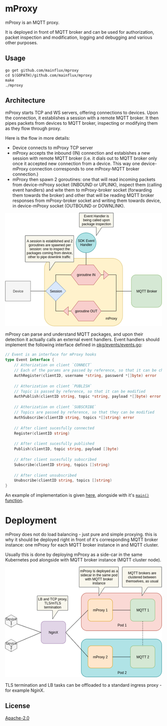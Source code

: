 # mProxy
mProxy is an MQTT proxy.

It is deployed in front of MQTT broker and can be used for authorization, packet inspection and modification,
logging and debugging and various other purposes.

## Usage
```
go get github.com/mainflux/mproxy
cd $(GOPATH)/github.com/mainflux/mproxy
make
./mproxy
```

## Architecture
mProxy starts TCP and WS servers, offering connections to devices. Upon the connection, it establishes a session with a remote MQTT broker.
It then pipes packets from devices to MQTT broker, inspecting or modifying them as they flow through proxy.

Here is the flow in more details:
- Device connects to mProxy TCP server
- mProxy accepts the inbound (IN) connection and estabishes a new session with remote MQTT broker
(i.e. it dials out to MQTT broker only once it accepted new connection from a device.
This way one device-mProxy connection corresponds to one mProxy-MQTT broker connection.)
- mProxy then spawn 2 goroutines: one that will read incoming packets from device-mProxy socket (INBOUND or UPLINK),
inspect them (calling event handlers) and wite them to mProxy-broker socket (forwarding them towards the broker)
and other that will be reading MQTT broker responses from mProxy-broker socket and writing them towards device,
in device-mProxy socket (OUTBOUND or DOWNLINK).

![mProxy](docs/img/mproxy.png)

mProxy can parse and understand MQTT packages, and upon their detection it actually calls an external event handlers.
Event handlers should implement the following interface defined in [pkg/events/events.go](pkg/events/events.go):

```go
// Event is an interface for mProxy hooks
type Event interface {
	// Athorization on client `CONNECT`
	// Each of the params are passed by reference, so that it can be changed
	AuthRegister(clientID, username *string, password *[]byte) error

	// Athorization on client `PUBLISH`
	// Topic is passed by reference, so that it can be modified
	AuthPublish(clientID string, topic *string, payload *[]byte) error

	// Athorization on client `SUBSCRIBE`
	// Topics are passed by reference, so that they can be modified
	AuthSubscribe(clientID string, topics *[]string) error

	// After client sucesfully connected
	Register(clientID string)

	// After client sucesfully published
	Publish(clientID, topic string, payload []byte)

	// After client sucesfully subscribed
	Subscribe(clientID string, topics []string)

	// After client unsubscribed
	Unubscribe(clientID string, topics []string)
}
```

An example of implementation is given [here](examples/simple.go), alongside with it's [`main()` function](cmd/main.go).

# Deployment
mProxy does not do load balancing - just pure and simple proxying. this is why it should be deployed
right in front of it's corresponding MQTT broker instance: one mProxy for each MQTT broker instance in and MQTT cluster.

Usually this is done by deploying mProxy as a side-car in the same Kubernetes pod alongside with MQTT broker instance (MQTT cluster node).

![mProxy cluster](docs/img/mproxy-cluster.png)

TLS termination and LB tasks can be offloaded to a standard ingress proxy - for example NginX.

## License
[Apache-2.0](LICENSE)